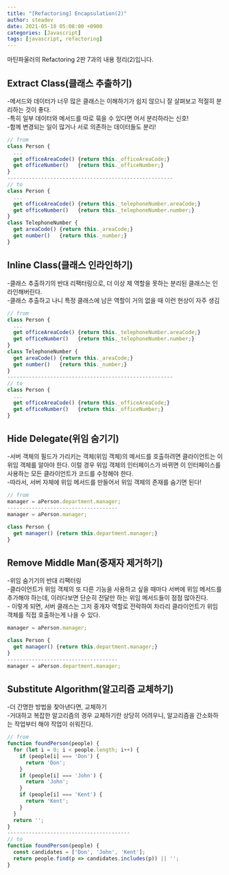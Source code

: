 ```yaml
---
title: "[Refactoring] Encapsulation(2)"
author: steadev
date: 2021-05-18 05:08:00 +0900
categories: [Javascript]
tags: [javascript, refactoring]
---
```



마틴파울러의 Refactoring 2판 7과의 내용 정리(2)입니다.

## Extract Class(클래스 추출하기)

\-메서드와 데이터가 너무 많은 클래스는 이해하기가 쉽지 않으니 잘 살펴보고 적절히 분리하는 것이 좋다.  
\-특히 일부 데이터와 메서드를 따로 묶을 수 있다면 어서 분리하라는 신호!  
\-함께 변경되는 일이 많거나 서로 의존하는 데이터들도 분리!  
  

```javascript
// from
class Person {
  ...
  get officeAreaCode() {return this._officeAreaCode;}
  get officeNumber()   {return this._officeNumber;}
}
------------------------------------------------------
// to
class Person {
  ...
  get officeAreaCode() {return this._telephoneNumber.areaCode;}
  get officeNumber()   {return this._telephoneNumber.number;}
}
class TelephoneNumber {
  get areaCode() {return this._areaCode;}
  get number()   {return this._number;}
}
```

## Inline Class(클래스 인라인하기)

\-클래스 추출하기의 반대 리팩터링으로, 더 이상 제 역할을 못하는 분리된 클래스는 인라인해버린다.  
\-클래스 추출하고 나니 특정 클래스에 남은 역할이 거의 없을 때 이런 현상이 자주 생김  
  

```javascript
// from
class Person {
  ...
  get officeAreaCode() {return this._telephoneNumber.areaCode;}
  get officeNumber()   {return this._telephoneNumber.number;}
}
class TelephoneNumber {
  get areaCode() {return this._areaCode;}
  get number()   {return this._number;}
}
------------------------------------------------------
// to
class Person {
  ...
  get officeAreaCode() {return this._officeAreaCode;}
  get officeNumber()   {return this._officeNumber;}
}
```

## Hide Delegate(위임 숨기기)

\-서버 객체의 필드가 가리키는 객체(위임 객체)의 메서드를 호출하려면 클라이언트는 이 위임 객체를 알아야 한다. 이럴 경우 위임 객체의 인터페이스가 바뀌면 이 인터페이스를 사용하는 모든 클라이언트가 코드를 수정해야 한다.  
\-따라서, 서버 자체에 위임 메서드를 만들어서 위임 객체의 존재를 숨기면 된다!  
  

```javascript
// from
manager = aPerson.department.manager;
------------------------------------
manager = aPerson.manager;

class Person {
  get manager() {return this.department.manager;} 
}
```

## Remove Middle Man(중재자 제거하기)

\-위임 숨기기의 반대 리팩터링  
\-클라이언트가 위임 객체의 또 다른 기능을 사용하고 싶을 때마다 서버에 위임 메서드를 추가해야 하는데, 이러다보면 단순히 전달만 하는 위임 메서드들이 점점 많아진다.  
\- 이렇게 되면, 서버 클래스는 그저 중개자 역할로 전락하여 차라리 클라이언트가 위임 객체를 직접 호출하는게 나을 수 있다.  
  

```javascript
manager = aPerson.manager;

class Person {
  get manager() {return this.department.manager;} 
}
------------------------------------
manager = aPerson.department.manager;
```

## Substitute Algorithm(알고리즘 교체하기)

\-더 간명한 방법을 찾아낸다면, 교체하기  
\-거대하고 복잡한 알고리즘의 경우 교체하기란 상당히 어려우니, 알고리즘을 간소화하는 작업부터 해야 작업이 쉬워진다.  
  

```javascript
// from
function foundPerson(people) {
  for (let i = 0; i < people.length; i++) {
    if (people[i] === 'Don') {
      return 'Don';
    }
    if (people[i] === 'John') {
      return 'John';
    }
    if (people[i] === 'Kent') {
      return 'Kent';
    }
  }
  return '';
}
----------------------------------------
// to
function foundPerson(people) {
  const candidates = ['Don', 'John', 'Kent'];
  return people.find(p => candidates.includes(p)) || '';
}
```